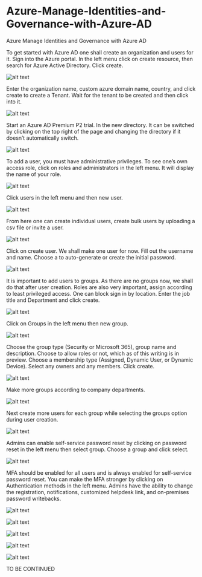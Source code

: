 # Azure-Manage-Identities-and-Governance-with-Azure-AD
Azure Manage Identities and Governance with Azure AD

To get started with Azure AD one shall create an organization and users for it. Sign into the Azure portal. In the left menu click on create resource, then search for Azure Active Directory. Click create. 

![alt text](https://github.com/doyle199/Azure-Manage-Identities-and-Governance-with-Azure-AD/blob/master/1.png)

Enter the organization name, custom azure domain name, country, and click create to create a Tenant. Wait for the tenant to be created and then click into it.

![alt text](https://github.com/doyle199/Azure-Manage-Identities-and-Governance-with-Azure-AD/blob/master/2.png)

Start an Azure AD Premium P2 trial. In the new directory. It can be switched by clicking on the top right of the page and changing the directory if it doesn’t automatically switch. 

![alt text](https://github.com/doyle199/Azure-Manage-Identities-and-Governance-with-Azure-AD/blob/master/3.png)

To add a user, you must have administrative privileges. To see one’s own access role, click on roles and administrators in the left menu. It will display the name of your role.

![alt text](https://github.com/doyle199/Azure-Manage-Identities-and-Governance-with-Azure-AD/blob/master/4.png)

Click users in the left menu and then new user.

![alt text](https://github.com/doyle199/Azure-Manage-Identities-and-Governance-with-Azure-AD/blob/master/5.png)

From here one can create individual users, create bulk users by uploading a csv file or invite a user.

![alt text](https://github.com/doyle199/Azure-Manage-Identities-and-Governance-with-Azure-AD/blob/master/6.png)

Click on create user. We shall make one user for now. Fill out the username and name. Choose a to auto-generate or create the initial password.

![alt text](https://github.com/doyle199/Azure-Manage-Identities-and-Governance-with-Azure-AD/blob/master/7.png)

It is important to add users to groups. As there are no groups now, we shall do that after user creation. Roles are also very important, assign according to least privileged access. One can block sign in by location. Enter the job title and Department and click create.

![alt text](https://github.com/doyle199/Azure-Manage-Identities-and-Governance-with-Azure-AD/blob/master/8.png)

Click on Groups in the left menu then new group. 

![alt text](https://github.com/doyle199/Azure-Manage-Identities-and-Governance-with-Azure-AD/blob/master/9.png)

Choose the group type (Security or Microsoft 365), group name and description. Choose to allow roles or not, which as of this writing is in preview. Choose a membership type (Assigned, Dynamic User, or Dynamic Device). Select any owners and any members. Click create.

![alt text](https://github.com/doyle199/Azure-Manage-Identities-and-Governance-with-Azure-AD/blob/master/10.png)

Make more groups according to company departments.

![alt text](https://github.com/doyle199/Azure-Manage-Identities-and-Governance-with-Azure-AD/blob/master/11.png)

Next create more users for each group while selecting the groups option during user creation.

![alt text](https://github.com/doyle199/Azure-Manage-Identities-and-Governance-with-Azure-AD/blob/master/12.png)

Admins can enable self-service password reset by clicking on password reset in the left menu then select group. Choose a group and click select.

![alt text](https://github.com/doyle199/Azure-Manage-Identities-and-Governance-with-Azure-AD/blob/master/13.png)

MFA should be enabled for all users and is always enabled for self-service password reset. You can make the MFA stronger by clicking on Authentication methods in the left menu. Admins have the ability to change the registration, notifications, customized helpdesk link, and on-premises password writebacks.  

![alt text](https://github.com/doyle199/Azure-Manage-Identities-and-Governance-with-Azure-AD/blob/master/14.png)

![alt text](https://github.com/doyle199/Azure-Manage-Identities-and-Governance-with-Azure-AD/blob/master/15.png)

![alt text](https://github.com/doyle199/Azure-Manage-Identities-and-Governance-with-Azure-AD/blob/master/16.png)

![alt text](https://github.com/doyle199/Azure-Manage-Identities-and-Governance-with-Azure-AD/blob/master/17.png)

![alt text](https://github.com/doyle199/Azure-Manage-Identities-and-Governance-with-Azure-AD/blob/master/18.png)

TO BE CONTINUED
